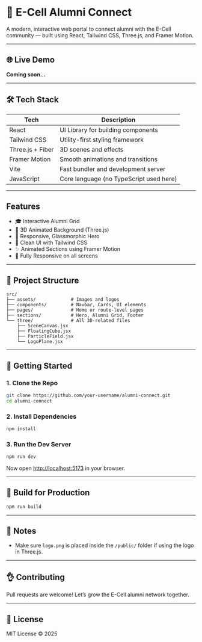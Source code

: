 # 🚀 E-Cell Alumni Connect

A modern, interactive web portal to connect alumni with the E-Cell community — built using React, Tailwind CSS, Three.js, and Framer Motion.

---

## 🌐 Live Demo

**Coming soon...**

---

## 🛠 Tech Stack

| Tech             | Description                                  |
|------------------|----------------------------------------------|
| React            | UI Library for building components           |
| Tailwind CSS     | Utility-first styling framework              |
| Three.js + Fiber | 3D scenes and effects                        |
| Framer Motion    | Smooth animations and transitions            |
| Vite             | Fast bundler and development server          |
| JavaScript       | Core language (no TypeScript used here)      |

---

## Features

- 🎓 Interactive Alumni Grid
- 🎥 3D Animated Background (Three.js)
- 💫 Responsive, Glassmorphic Hero
- 🎨 Clean UI with Tailwind CSS
- ✨ Animated Sections using Framer Motion
- 📱 Fully Responsive on all screens

---

## 📁 Project Structure

```
src/
├── assets/             # Images and logos
├── components/         # Navbar, Cards, UI elements
├── pages/              # Home or route-level pages
├── sections/           # Hero, Alumni Grid, Footer
└── three/              # All 3D-related files
    ├── SceneCanvas.jsx
    ├── FloatingCube.jsx
    ├── ParticleField.jsx
    └── LogoPlane.jsx
```

---

## 🚀 Getting Started

### 1. Clone the Repo

```bash
git clone https://github.com/your-username/alumni-connect.git
cd alumni-connect
```

### 2. Install Dependencies

```bash
npm install
```

### 3. Run the Dev Server

```bash
npm run dev
```

Now open [http://localhost:5173](http://localhost:5173) in your browser.

---

## 📆 Build for Production

```bash
npm run build
```

---

## 📌 Notes

- Make sure `logo.png` is placed inside the `/public/` folder if using the logo in Three.js.

---

## 👌 Contributing

Pull requests are welcome! Let’s grow the E-Cell alumni network together.

---

## 📄 License

MIT License © 2025 